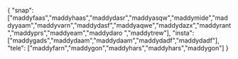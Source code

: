 {
  "snap":  ["maddyfaas","maddyhaas","maddydasr","maddyasqw","maddymide","maddyyaam","maddyvarn","maddydasf","maddyaqwe","maddydazx","maddyrant","maddyprs","maddyeam","maddydaro ","maddytrew"],
  "insta": ["maddygads","maddydaam","maddydaam","maddydadf","maddydadf"],
  "tele":  ["maddyfarn","maddygon","maddyhars","maddyhars","maddygon"]
}
